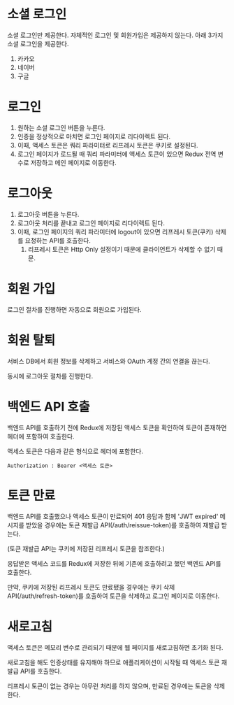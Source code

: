 # 소셜 로그인

소셜 로그인만 제공한다. 자체적인 로그인 및 회원가입은 제공하지 않는다. 아래 3가지 소셜 로그인을 제공한다.

1. 카카오
2. 네이버
3. 구글

# 로그인

1. 원하는 소셜 로그인 버튼을 누른다.
2. 인증을 정상적으로 마치면 로그인 페이지로 리다이렉트 된다.
3. 이때, 액세스 토큰은 쿼리 파라미터로 리프레시 토큰은 쿠키로 설정된다.
4. 로그인 페이지가 로드될 때 쿼리 파라미터에 액세스 토큰이 있으면 Redux 전역 변수로 저장하고 메인 페이지로 이동한다.

# 로그아웃

1. 로그아웃 버튼을 누른다.
2. 로그아웃 처리를 끝내고 로그인 페이지로 리다이렉트 된다.
3. 이때, 로그인 페이지의 쿼리 파라미터에 logout이 있으면 리프레시 토큰(쿠키) 삭제를 요청하는 API를 호출한다.
    1. 리프레시 토큰은 Http Only 설정이기 때문에 클라이언트가 삭제할 수 없기 때문.

# 회원 가입

로그인 절차를 진행하면 자동으로 회원으로 가입된다.

# 회원 탈퇴

서비스 DB에서 회원 정보를 삭제하고 서비스와 OAuth 계정 간의 연결을 끊는다.

동시에 로그아웃 절차를 진행한다.

# 백엔드 API 호출

백엔드 API를 호출하기 전에 Redux에 저장된 액세스 토큰을 확인하여 토큰이 존재하면 헤더에 포함하여 호출한다.

액세스 토큰은 다음과 같은 형식으로 헤더에 포함한다.

```text
Authorization : Bearer <액세스 토큰>
```

# 토큰 만료

백엔드 API를 호출했으나 액세스 토큰이 만료되어 401 응답과 함께 'JWT expired' 메시지를 받았을 경우에는 토큰 재발급 API(/auth/reissue-token)를 호출하여 재발급 받는다.

(토큰 재발급 API는 쿠키에 저장된 리프레시 토큰을 참조한다.)

응답받은 액세스 코드를 Redux에 저장한 뒤에 기존에 호출하려고 했던 백엔드 API를 호출한다.

만약, 쿠키에 저장된 리프레시 토큰도 만료됐을 경우에는 쿠키 삭제 API(/auth/refresh-token)를 호출하여 토큰을 삭제하고 로그인 페이지로 이동한다.

# 새로고침

액세스 토큰은 메모리 변수로 관리되기 때문에 웹 페이지를 새로고침하면 초기화 된다.

새로고침을 해도 인증상태를 유지해야 하므로 애플리케이션이 시작될 때 액세스 토큰 재발급 API를 호출한다.

리프레시 토큰이 없는 경우는 아무런 처리를 하지 않으며, 만료된 경우에는 토큰을 삭제한다.